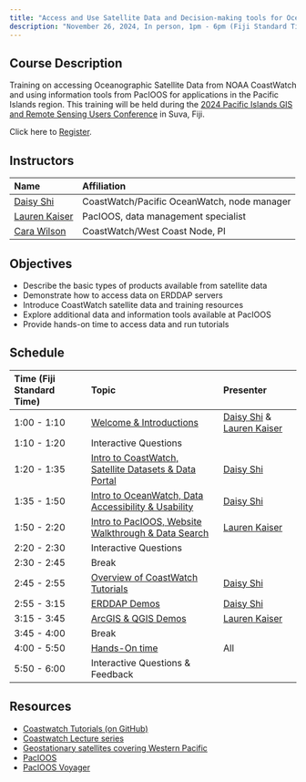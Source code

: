```yaml
---
title: "Access and Use Satellite Data and Decision-making tools for Ocean and Coastal Applications"
description: "November 26, 2024, In person, 1pm - 6pm (Fiji Standard Time)"
---
```



## Course Description
Training on accessing Oceanographic Satellite Data from NOAA CoastWatch and using information tools from PacIOOS for applications in the Pacific Islands region. This training will be held during the [2024 Pacific Islands GIS and Remote Sensing Users Conference](https://pgrsc.org) in Suva, Fiji.

Click here to [Register](https://lp.constantcontactpages.com/ev/reg/w28fcr4/lp/6d7fffe6-97b2-47fe-96e1-63f07a170611).

 
## Instructors

 | Name              | Affiliation                     | 
 |:-----------------|:-----------------------------------------------------------------------------|
 | [Daisy Shi](mailto:hui.shi@noaa.gov)         | CoastWatch/Pacific OceanWatch, node manager |
 | [Lauren Kaiser](mailto:lkaiser7@hawaii.edu)     | PacIOOS, data management specialist|
 | [Cara Wilson](mailto:cara.wilson@noaa.gov)       | CoastWatch/West Coast Node, PI |
  
## Objectives

* Describe the basic types of products available from satellite data
* Demonstrate how to access data on ERDDAP servers 
* Introduce CoastWatch satellite data and training resources
* Explore additional data and information tools available at PacIOOS
* Provide hands-on time to access data and run tutorials


## Schedule

| Time (Fiji Standard Time)   | Topic                                                                         | Presenter                    |
|:-------------|:-----------------------------------------------------------------------------|:----------------------------|
| 1:00 - 1:10 | [Welcome & Introductions](../presentations/pgrsc24/1-Intro_workshop.pptx.pdf)  | [Daisy Shi](mailto:hui.shi@noaa.gov) & [Lauren Kaiser](mailto:lkaiser7@hawaii.edu)  |
| 1:10 - 1:20 | Interactive Questions                                 |
| 1:20 - 1:35 | [Intro to CoastWatch, Satellite Datasets & Data Portal](../presentations/pgrsc24/2-Intro_CoastWatch.pptx.pdf)      | [Daisy Shi](mailto:hui.shi@noaa.gov)  |
| 1:35 - 1:50 | [Intro to OceanWatch, Data Accessibility & Usability](../presentations/pgrsc24/3-Intro-OceanWatch.pptx.pdf)      | [Daisy Shi](mailto:hui.shi@noaa.gov)  |
| 1:50 - 2:20 | [Intro to PacIOOS, Website Walkthrough & Data Search](../presentations/pgrsc24/4-About-PacIOOS_PIGISRS_Workshop.pdf)  | [Lauren Kaiser](mailto:lkaiser7@hawaii.edu) |
| 2:20 - 2:30 | Interactive Questions                                 |
| 2:30 - 2:45 |  Break                                                              | 
| 2:45 - 2:55 | [Overview of CoastWatch Tutorials](../presentations/pgrsc24/5-CoastWatch_tutorial.pptx.pdf)          |  [Daisy Shi](mailto:hui.shi@noaa.gov)  |
| 2:55 - 3:15 | [ERDDAP Demos](../presentations/pgrsc24/6-ERDDAP_Demo.pptx.pdf)                                | [Daisy Shi](mailto:hui.shi@noaa.gov)  |
| 3:15 - 3:45 | [ArcGIS & QGIS Demos](../presentations/pgrsc24/7-ArcGIS-Demo_PIGISRS_Workshop.pdf)                         | [Lauren Kaiser](mailto:lkaiser7@hawaii.edu) |
| 3:45 - 4:00 |   Break                                                                            |     
| 4:00 - 5:50 | [Hands-On time](https://drive.google.com/drive/folders/1zdvDnXf6QxAW3iCr9as1RUrp_CvfsmL3)              | All|
| 5:50 - 6:00 | Interactive Questions & Feedback                                |


## Resources
- [Coastwatch Tutorials (on GitHub)](https://github.com/coastwatch-training/CoastWatch-Tutorials/blob/main/README.md)
- [Coastwatch Lecture series](https://umd.instructure.com/courses/1336575/pages/all-lectures)
- [Geostationary satellites covering Western Pacific](https://umd.instructure.com/courses/1364405/pages/geostationary-satellites-covering-western-pacific)
- [PacIOOS](http://pacioos.org)
- [PacIOOS Voyager](http://pacioos.org/voyager)
